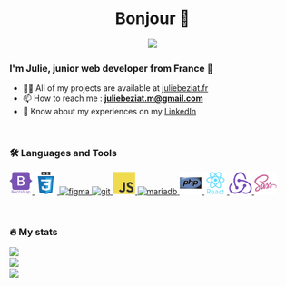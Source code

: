 <h1 align="center">Bonjour 👋</h1>

<div id="header" align="center">
  <img src="https://shortcut-test2.s3.amazonaws.com/uploads/role/attachment/436271/default_Junimo.gif" width="100"/>
</div>

### I'm Julie, junior web developer from France 🥐

- 👨‍💻 All of my projects are available at [juliebeziat.fr](https://www.juliebeziat.fr/)
- 📫 How to reach me : **juliebeziat.m@gmail.com**
- 📄 Know about my experiences on my [LinkedIn](https://www.linkedin.com/in/julie-beziat/)

<br />

<h3 align="left">🛠 Languages and Tools</h3>
  <p align="left"> 
    <a href="https://getbootstrap.com" target="_blank" rel="noreferrer"> 
      <img src="https://raw.githubusercontent.com/devicons/devicon/master/icons/bootstrap/bootstrap-plain-wordmark.svg" alt="bootstrap" width="40" height="40"/>
    </a>
    <a href="https://www.w3schools.com/css/" target="_blank" rel="noreferrer">
      <img src="https://raw.githubusercontent.com/devicons/devicon/master/icons/css3/css3-original-wordmark.svg" alt="css3" width="40" height="40"/>
    </a>
    <a href="https://www.figma.com/" target="_blank" rel="noreferrer">
      <img src="https://www.vectorlogo.zone/logos/figma/figma-icon.svg" alt="figma" width="40" height="40"/>
    </a> 
    <a href="https://git-scm.com/" target="_blank" rel="noreferrer">
      <img src="https://www.vectorlogo.zone/logos/git-scm/git-scm-icon.svg" alt="git" width="40" height="40"/> 
     </a>
    <a href="https://developer.mozilla.org/en-US/docs/Web/JavaScript" target="_blank" rel="noreferrer">
      <img src="https://raw.githubusercontent.com/devicons/devicon/master/icons/javascript/javascript-original.svg" alt="javascript" width="40" height="40"/>
    </a>
    <a href="https://mariadb.org/" target="_blank" rel="noreferrer">
      <img src="https://www.vectorlogo.zone/logos/mariadb/mariadb-icon.svg" alt="mariadb" width="40" height="40"/>
    </a>
    <a href="https://www.php.net" target="_blank" rel="noreferrer">
       <img src="https://raw.githubusercontent.com/devicons/devicon/master/icons/php/php-original.svg" alt="php" width="40" height="40"/>
    </a>
    <a href="https://reactjs.org/" target="_blank" rel="noreferrer">
      <img src="https://raw.githubusercontent.com/devicons/devicon/master/icons/react/react-original-wordmark.svg" alt="react" width="40" height="40"/>
    </a>
    <a href="https://redux.js.org" target="_blank" rel="noreferrer">
      <img src="https://raw.githubusercontent.com/devicons/devicon/master/icons/redux/redux-original.svg" alt="redux" width="40" height="40"/>
    </a>
    <a href="https://sass-lang.com" target="_blank" rel="noreferrer">
      <img src="https://raw.githubusercontent.com/devicons/devicon/master/icons/sass/sass-original.svg" alt="sass" width="40" height="40"/>
    </a>
</p>

<br />

### 🔥 My stats
![](https://github-readme-stats.vercel.app/api?username=juliebeziat&theme=midnight-purple&hide_border=true&include_all_commits=true&count_private=true)<br/>
![](https://github-readme-streak-stats.herokuapp.com/?user=juliebeziat&theme=midnight-purple&hide_border=true)<br/>
![](https://github-readme-stats.vercel.app/api/top-langs/?username=juliebeziat&theme=midnight-purple&hide_border=true&include_all_commits=true&count_private=true&layout=compact)


<!--
**juliebeZiat/juliebeZiat** is a ✨ _special_ ✨ repository because its `README.md` (this file) appears on your GitHub profile.

Here are some ideas to get you started:

- 🔭 I’m currently working on ...
- 🌱 I’m currently learning ...
- 👯 I’m looking to collaborate on ...
- 🤔 I’m looking for help with ...
- 💬 Ask me about ...
- 📫 How to reach me: ...
- 😄 Pronouns: ...
- ⚡ Fun fact: ...
-->
